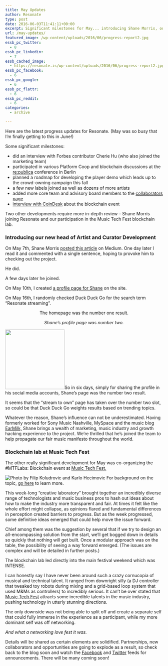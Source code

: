 ```yaml
---
title: May Updates
author: Resonate
type: post
date: 2016-06-03T11:41:11+00:00
excerpt: Significant milestones for May... introducing Shane Morris, our new head of Artist Curator and Development, organizing a Blockchain Lab at Music Tech Fest in Berlin and lots of other juicy developments.
url: /may-updates/
featured_image: /wp-content/uploads/2016/06/progress-report2.jpg
essb_pc_twitter:
  - 8
essb_pc_linkedin:
  - 7
essb_cached_image:
  - https://resonate.is/wp-content/uploads/2016/06/progress-report2.jpg
essb_pc_facebook:
  - 6
essb_pc_google:
  - 6
essb_pc_flattr:
  - 6
essb_pc_reddit:
  - 6
categories:
  - archive

---
```

Here are the latest progress updates for Resonate. (May was so busy that I&#8217;m finally getting to this in June!)

Some significant milestones:

  * did an interview with Forbes contributor Cherie Hu (who also joined the marketing team)
  * participated in various Platform Coop and blockchain discussions at the <a href="https://re-publica.de/" target="_blank" rel="noopener noreferrer">re:publica</a> conference in Berlin
  * planned a roadmap for developing the player demo which leads up to the crowd-owning campaign this fall
  * a few new labels joined as well as dozens of more artists
  * added more core team and advisory board members to the [collaborators page][1]
  * <a href="http://www.coindesk.com/musicians-blockchain-entrepreneurs-music-festival/" target="_blank" rel="noopener noreferrer">interview with CoinDesk</a> about the blockchain event

Two other developments require more in-depth review – Shane Morris joining Resonate and our participation in the Music Tech Fest blockchain lab.

### Introducing our new head of Artist and Curator Development

On May 7th, Shane Morris [posted this article][2] on Medium. One day later I read it and commented with a single sentence, hoping to provoke him to checking out the project.

He did.

A few days later he joined.

On May 10th, I created [a profile page for Shane][3] on the site.

On May 16th, I randomly checked Duck Duck Go for the search term &#8220;Resonate streaming&#8221;.

<p style="text-align: center;">
  The homepage was the number one result.
</p>

<p style="text-align: center;">
  <em>Shane&#8217;s profile page was number two.</em>
</p>

<p style="text-align: left;">
  <img loading="lazy" decoding="async" class="alignleft" src="https://resonate.is/wp-content/uploads/ultimatemember/261/profile_photo-190.jpg?1459177644" width="190" height="190" />So in six days, simply for sharing the profile in his social media accounts, Shane&#8217;s page was the number two result.
</p>

<p style="text-align: left;">
  It seems that the &#8220;stream to own&#8221; page has taken over the number two slot, so could be that Duck Duck Go weights results based on trending topics.
</p>

<p style="text-align: left;">
  Whatever the reason, Shane&#8217;s influence can not be underestimated. Having formerly worked for Sony Music Nashville, MySpace and the music blog <a href="http://earmilk.com/" target="_blank" rel="noopener noreferrer">EarMilk,</a> Shane brings a wealth of marketing, music industry and growth hacking experience to the project. We&#8217;re thrilled that he&#8217;s joined the team to help propagate our fair music manifesto throughout the world.
</p>

### Blockchain lab at Music Tech Fest

The other really significant development for May was co-organizing the #MTFLabs: Blockchain event at <a href="http://musictechfest.net/" target="_blank" rel="noopener noreferrer">Music Tech Fest.</a>

<img decoding="async" class="alignright size-medium wp-image-1723" src="https://resonate.is/wp-content/uploads/2016/06/blockchainDSC_0272-300x199.jpg" alt="Photo by Filip Koludrovic and Karlo Hecimovic" /> For background on the topic, [go here][4] to learn more.

This week-long &#8220;creative laboratory&#8221; brought together an incredibly diverse range of technologists and music business pros to hash out ideas about how to make the industry more transparent and fair. At times it felt like the whole effort might collapse, as opinions flared and fundamental differences in perception created barriers to progress. But as the week progressed, some definitive ideas emerged that could help move the issue forward.

Chief among them was the suggestion by several that if we try to design an all-encompassing solution from the start, we&#8217;ll get bogged down in details so quickly that nothing will get built. Once a modular approach was on the table, the possibility of seeing a way forward emerged. (The issues are complex and will be detailed in further posts.)

The blockchain lab led directly into the main festival weekend which was INTENSE.

I can honestly say I have never been around such a crazy cornucopia of musical and technical talent. It ranged from downright silly (a DJ controller that tweaked toy robots during mixing and a grid-based loop system that used M&Ms as controllers) to incredibly serious. It can&#8217;t be over stated that <a href="http://musictechfest.net/" target="_blank" rel="noopener noreferrer">Music Tech Fest</a> attracts some incredible talents in the music industry, pushing technology in utterly stunning directions.

The only downside was not being able to split off and create a separate self that could fully immerse in the experience as a participant, while my more dominant self was off networking.

_And what a networking love fest it was._

Details will be shared as certain elements are solidified. Partnerships, new collaborators and opportunities are going to explode as a result, so check back to the blog soon and watch the <a href="http://facebook.com/resonatecoop/" target="_blank" rel="noopener noreferrer">Facebook</a> and <a href="https://twitter.com/resonatecoop" target="_blank" rel="noopener noreferrer">Twitter</a> feeds for announcements. There will be many coming soon!

 [1]: https://resonate.is/collaborators/
 [2]: https://medium.com/swlh/choice-the-new-democracy-of-music-c2b9fa83f72e
 [3]: https://resonate.is/profile/261/
 [4]: https://resonate.is/using-blockchains-for-metadata-and-licensing/